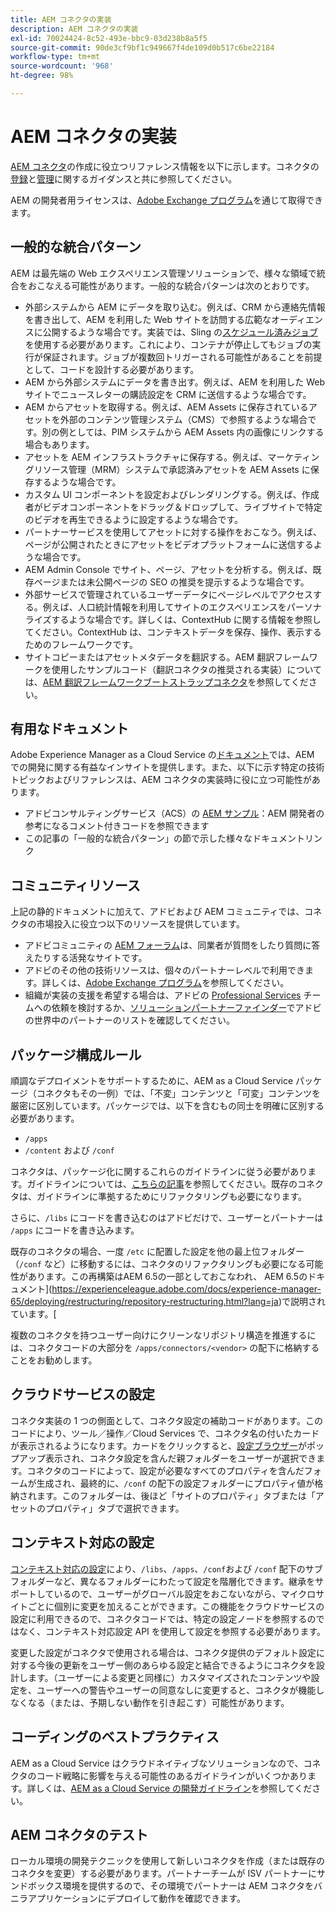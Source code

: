```yaml
---
title: AEM コネクタの実装
description: AEM コネクタの実装
exl-id: 70024424-8c52-493e-bbc9-03d238b8a5f5
source-git-commit: 90de3cf9bf1c949667f4de109d0b517c6be22184
workflow-type: tm+mt
source-wordcount: '968'
ht-degree: 98%

---
```


AEM コネクタの実装
=============================

[AEM コネクタ](https://www.adobe.io/apis/experiencecloud/aem/aemconnectors.html)の作成に役立つリファレンス情報を以下に示します。コネクタの[登録](submit.md)と[管理](maintain.md)に関するガイダンスと共に参照してください。

AEM の開発者用ライセンスは、[Adobe Exchange プログラム](https://partners.adobe.com/jp/exchangeprogram/experiencecloud)を通じて取得できます。

一般的な統合パターン
---------------------------

AEM は最先端の Web エクスペリエンス管理ソリューションで、様々な領域で統合をおこなえる可能性があります。一般的な統合パターンは次のとおりです。

* 外部システムから AEM にデータを取り込む。例えば、CRM から連絡先情報を書き出して、AEM を利用した Web サイトを訪問する広範なオーディエンスに公開するような場合です。実装では、Sling の[スケジュール済みジョブ](https://sling.apache.org/documentation/bundles/apache-sling-eventing-and-job-handling.html#scheduled-jobs)を使用する必要があります。これにより、コンテナが停止してもジョブの実行が保証されます。ジョブが複数回トリガーされる可能性があることを前提として、コードを設計する必要があります。
* AEM から外部システムにデータを書き出す。例えば、AEM を利用した Web サイトでニュースレターの購読設定を CRM に送信するような場合です。
* AEM からアセットを取得する。例えば、AEM Assets に保存されているアセットを外部のコンテンツ管理システム（CMS）で参照するような場合です。別の例としては、PIM システムから AEM Assets 内の画像にリンクする場合もあります。
* アセットを AEM インフラストラクチャに保存する。例えば、マーケティングリソース管理（MRM）システムで承認済みアセットを AEM Assets に保存するような場合です。
* カスタム UI コンポーネントを設定およびレンダリングする。例えば、作成者がビデオコンポーネントをドラッグ＆ドロップして、ライブサイトで特定のビデオを再生できるように設定するような場合です。
* パートナーサービスを使用してアセットに対する操作をおこなう。例えば、ページが公開されたときにアセットをビデオプラットフォームに送信するような場合です。
* AEM Admin Console でサイト、ページ、アセットを分析する。例えば、既存ページまたは未公開ページの SEO の推奨を提示するような場合です。
* 外部サービスで管理されているユーザーデータにページレベルでアクセスする。例えば、人口統計情報を利用してサイトのエクスペリエンスをパーソナライズするような場合です。詳しくは、ContextHub に関する情報を参照してください。ContextHub は、コンテキストデータを保存、操作、表示するためのフレームワークです。
* サイトコピーまたはアセットメタデータを翻訳する。AEM 翻訳フレームワークを使用したサンプルコード（翻訳コネクタの推奨される実装）については、[AEM 翻訳フレームワークブートストラップコネクタ](https://github.com/Adobe-Marketing-Cloud/aem-translation-framework-bootstrap-connector)を参照してください。


有用なドキュメント
--------------------

Adobe Experience Manager as a Cloud Service の[ドキュメント](../overview/introduction.md)では、AEM での開発に関する有益なインサイトを提供します。また、以下に示す特定の技術トピックおよびリファレンスは、AEM コネクタの実装時に役に立つ可能性があります。

* アドビコンサルティングサービス（ACS）の [AEM サンプル](http://adobe-consulting-services.github.io/acs-aem-samples/)：AEM 開発者の参考になるコメント付きコードを参照できます
* この記事の「一般的な統合パターン」の節で示した様々なドキュメントリンク

コミュニティリソース
--------------------

上記の静的ドキュメントに加えて、アドビおよび AEM コミュニティでは、コネクタの市場投入に役立つ以下のリソースを提供しています。

* アドビコミュニティの [AEM フォーラム](http://help-forums.adobe.com/content/adobeforums/en/experience-manager-forum/adobe-experience-manager.html)は、同業者が質問をしたり質問に答えたりする活発なサイトです。
* アドビのその他の技術リソースは、個々のパートナーレベルで利用できます。詳しくは、[Adobe Exchange プログラム](https://partners.adobe.com/exchangeprogram/experiencecloud)を参照してください。
* 組織が実装の支援を希望する場合は、アドビの [Professional Services](http://www.adobe.com/jp/marketing-cloud/service-support/professional-consulting-training.html) チームへの依頼を検討するか、[ソリューションパートナーファインダー](https://solutionpartners.adobe.com/home/partnerFinder.html)でアドビの世界中のパートナーのリストを確認してください。

パッケージ構成ルール
-----------------------

順調なデプロイメントをサポートするために、AEM as a Cloud Service パッケージ（コネクタもその一例）では、「不変」コンテンツと「可変」コンテンツを厳密に区別しています。パッケージでは、以下を含むもの同士を明確に区別する必要があります。

* `/apps`
* `/content` および `/conf`

コネクタは、パッケージ化に関するこれらのガイドラインに従う必要があります。ガイドラインについては、[こちらの記事](/help/implementing/developing/introduction/aem-project-content-package-structure.md)を参照してください。既存のコネクタは、ガイドラインに準拠するためにリファクタリングも必要になります。

さらに、`/libs` にコードを書き込むのはアドビだけで、ユーザーとパートナーは `/apps` にコードを書き込みます。

既存のコネクタの場合、一度 `/etc` に配置した設定を他の最上位フォルダー（`/conf` など）に移動するには、コネクタのリファクタリングも必要になる可能性があります。この再構築はAEM 6.5の一部としておこなわれ、 AEM 6.5のドキュメント](https://experienceleague.adobe.com/docs/experience-manager-65/deploying/restructuring/repository-restructuring.html?lang=ja)で説明されています。[

複数のコネクタを持つユーザー向けにクリーンなリポジトリ構造を推進するには、コネクタコードの大部分を `/apps/connectors/<vendor>` の配下に格納することをお勧めします。

クラウドサービスの設定
-----------------------------

コネクタ実装の 1 つの側面として、コネクタ設定の補助コードがあります。このコードにより、ツール／操作／Cloud Services で、コネクタ名の付いたカードが表示されるようになります。カードをクリックすると、[設定ブラウザー](/help/implementing/developing/introduction/configurations.md#using-configuration-browser)がポップアップ表示され、コネクタ設定を含んだ親フォルダーをユーザーが選択できます。コネクタのコードによって、設定が必要なすべてのプロパティを含んだフォームが生成され、最終的に、`/conf` の配下の設定フォルダーにプロパティ値が格納されます。このフォルダーは、後ほど「サイトのプロパティ」タブまたは「アセットのプロパティ」タブで選択できます。


コンテキスト対応の設定
-----------------------------

[コンテキスト対応の設定](https://sling.apache.org/documentation/bundles/context-aware-configuration/context-aware-configuration.html)により、`/libs`、`/apps`、`/conf`および `/conf` 配下のサブフォルダーなど、異なるフォルダーにわたって設定を階層化できます。継承をサポートしているので、ユーザーがグローバル設定をおこないながら、マイクロサイトごとに個別に変更を加えることができます。この機能をクラウドサービスの設定に利用できるので、コネクタコードでは、特定の設定ノードを参照するのではなく、コンテキスト対応設定 API を使用して設定を参照する必要があります。

変更した設定がコネクタで使用される場合は、コネクタ提供のデフォルト設定に対する今後の更新をユーザー側のあらゆる設定と結合できるようにコネクタを設計します。（ユーザーによる変更と同様に）カスタマイズされたコンテンツや設定を、ユーザーへの警告やユーザーの同意なしに変更すると、コネクタが機能しなくなる（または、予期しない動作を引き起こす）可能性があります。

コーディングのベストプラクティス
----------------------

AEM as a Cloud Service はクラウドネイティブなソリューションなので、コネクタのコード戦略に影響を与える可能性のあるガイドラインがいくつかあります。詳しくは、[AEM as a Cloud Service の開発ガイドライン](/help/implementing/developing/introduction/development-guidelines.md)を参照してください。

AEM コネクタのテスト
-------------------------

ローカル環境の開発テクニックを使用して新しいコネクタを作成（または既存のコネクタを変更）する必要があります。パートナーチームが ISV パートナーにサンドボックス環境を提供するので、その環境でパートナーは AEM コネクタをバニラアプリケーションにデプロイして動作を確認できます。
